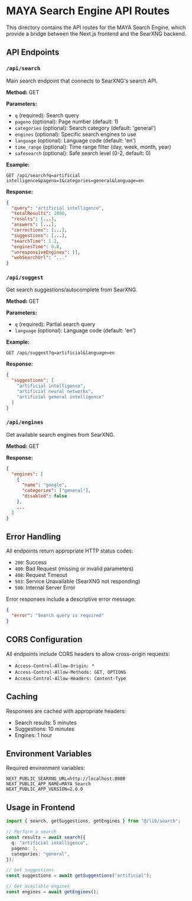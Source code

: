 # MAYA Search Engine API Routes

This directory contains the API routes for the MAYA Search Engine, which provide a bridge between the Next.js frontend and the SearXNG backend.

## API Endpoints

### `/api/search`

Main search endpoint that connects to SearXNG's search API.

**Method:** GET

**Parameters:**

- `q` (required): Search query
- `pageno` (optional): Page number (default: 1)
- `categories` (optional): Search category (default: 'general')
- `engines` (optional): Specific search engines to use
- `language` (optional): Language code (default: 'en')
- `time_range` (optional): Time range filter (day, week, month, year)
- `safesearch` (optional): Safe search level (0-2, default: 0)

**Example:**

```
GET /api/search?q=artificial intelligence&pageno=1&categories=general&language=en
```

**Response:**

```json
{
  "query": "artificial intelligence",
  "totalResults": 1000,
  "results": [...],
  "answers": [...],
  "corrections": [...],
  "suggestions": [...],
  "searchTime": 1.2,
  "enginesTime": 0.8,
  "unresponsiveEngines": [],
  "webSearchUrl": "..."
}
```

### `/api/suggest`

Get search suggestions/autocomplete from SearXNG.

**Method:** GET

**Parameters:**

- `q` (required): Partial search query
- `language` (optional): Language code (default: 'en')

**Example:**

```
GET /api/suggest?q=artificial&language=en
```

**Response:**

```json
{
  "suggestions": [
    "artificial intelligence",
    "artificial neural networks",
    "artificial general intelligence"
  ]
}
```

### `/api/engines`

Get available search engines from SearXNG.

**Method:** GET

**Response:**

```json
{
  "engines": [
    {
      "name": "google",
      "categories": ["general"],
      "disabled": false
    },
    ...
  ]
}
```

## Error Handling

All endpoints return appropriate HTTP status codes:

- `200`: Success
- `400`: Bad Request (missing or invalid parameters)
- `408`: Request Timeout
- `503`: Service Unavailable (SearXNG not responding)
- `500`: Internal Server Error

Error responses include a descriptive error message:

```json
{
  "error": "Search query is required"
}
```

## CORS Configuration

All endpoints include CORS headers to allow cross-origin requests:

- `Access-Control-Allow-Origin: *`
- `Access-Control-Allow-Methods: GET, OPTIONS`
- `Access-Control-Allow-Headers: Content-Type`

## Caching

Responses are cached with appropriate headers:

- Search results: 5 minutes
- Suggestions: 10 minutes
- Engines: 1 hour

## Environment Variables

Required environment variables:

```env
NEXT_PUBLIC_SEARXNG_URL=http://localhost:8080
NEXT_PUBLIC_APP_NAME=MAYA Search
NEXT_PUBLIC_APP_VERSION=2.0.0
```

## Usage in Frontend

```typescript
import { search, getSuggestions, getEngines } from "@/lib/search";

// Perform a search
const results = await search({
  q: "artificial intelligence",
  pageno: 1,
  categories: "general",
});

// Get suggestions
const suggestions = await getSuggestions("artificial");

// Get available engines
const engines = await getEngines();
```
